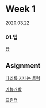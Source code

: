 # Week 1
2020.03.22

### 01.텁
[탑](https://programmers.co.kr/learn/courses/30/lessons/42588)


## Asignment
[다리를 지나는 트럭](https://programmers.co.kr/learn/courses/30/lessons/42583)

[기능개발](https://programmers.co.kr/learn/courses/30/lessons/42586)

[프린터](https://programmers.co.kr/learn/courses/30/lessons/42587)
